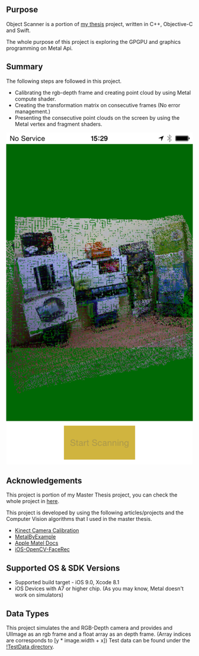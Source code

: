 Purpose
--------------

Object Scanner is a portion of [my thesis](https://github.com/ismailbozk/kinectObjectScanner) project, written in C++, Objective-C and Swift. 

The whole purpose of this project is exploring the GPGPU and graphics programming on Metal Api.

Summary
----------------

The following steps are followed in this project.

  * Calibrating the rgb-depth frame and creating point cloud by using Metal compute shader.
  * Creating the transformation matrix on consecutive frames (No error management.)
  * Presenting the consecutive point clouds on the screen by using the Metal vertex and fragment shaders.

![Main screen](https://github.com/ismailbozk/ObjectScanner/blob/screenshots/screenshots/IMG_0070.PNG)
 
Acknowledgements
----------------

This project is portion of my Master Thesis project, you can check the whole project in [here](https://github.com/ismailbozk/kinectObjectScanner).

This project is developed by using the following articles/projects and the Computer Vision algorithms that I used in the master thesis.

* [Kinect Camera Calibration](http://nicolas.burrus.name/index.php/Research/KinectCalibration)
* [MetalByExample](http://metalbyexample.com/)
* [Apple Matel Docs](https://developer.apple.com/metal/)
* [iOS-OpenCV-FaceRec](https://github.com/ekurutepe/iOS-OpenCV-FaceRec)

Supported OS & SDK Versions
-----------------------------

* Supported build target - iOS 9.0,  Xcode 8.1
* iOS Devices with A7 or higher chip. (As you may know, Metal doesn't work on simulators)

Data Types
--------------

This project simulates the and RGB-Depth camera and provides and UIImage as an rgb frame and a float array as an depth frame. (Array indices are corresponds to [y * image.width + x])
Test data can be found under the [!TestData directory](https://github.com/ismailbozk/ObjectScanner/tree/master/ObjectScanner/ObjectScanner/Resources/TestData).

